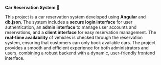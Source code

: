 **Car Reservation System** 🚗

This project is a car reservation system developed using **Angular** and **db.json**.
The system includes a **secure login interface** for user authentication,
an **admin interface** to manage user accounts and reservations,
and a **client interface** for easy reservation management.
The **real-time availability** of vehicles is checked through the reservation system,
ensuring that customers can only book available cars.
The project provides a smooth and efficient experience for both administrators and users,
combining a robust backend with a dynamic, user-friendly frontend interface.
